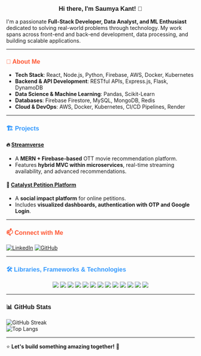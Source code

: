 ### <p align="center" style="font-family: 'Poppins', sans-serif;">Hi there, I'm Saumya Kant! 👋</p>

I'm a passionate **Full-Stack Developer, Data Analyst, and ML Enthusiast** dedicated to solving real-world problems through technology. My work spans across front-end and back-end development, data processing, and building scalable applications.

---

### <p style="font-family: 'Poppins', sans-serif; color: #FF5733;">🚀 About Me</p>
-  **Tech Stack**: React, Node.js, Python, Firebase, AWS, Docker, Kubernetes
-  **Backend & API Development**: RESTful APIs, Express.js, Flask, DynamoDB
-  **Data Science & Machine Learning**: Pandas, Scikit-Learn
-  **Databases**: Firebase Firestore, MySQL, MongoDB, Redis
-  **Cloud & DevOps**: AWS, Docker, Kubernetes, CI/CD Pipelines, Render

---

### <p style="font-family: 'Poppins', sans-serif; color: #3399FF;">🏗️ Projects</p>

#### 🔥 [Streamverse](https://github.com/saumyakant4421/streamverse)
- A **MERN + Firebase-based** OTT movie recommendation platform.
- Features **hybrid MVC within microservices**, real-time streaming availability, and advanced recommendations.

#### 📢 [Catalyst Petition Platform](https://github.com/saumyakant4421/Catalyst-v1)
- A **social impact platform** for online petitions.
- Includes **visualized dashboards, authentication with OTP and Google Login**.

---

### <p style="font-family: 'Poppins', sans-serif; color: #FF5733;">📫 Connect with Me</p>
[![LinkedIn](https://img.shields.io/badge/LinkedIn-Connect-%230077B5.svg?style=for-the-badge&logo=linkedin&logoColor=white)]([(https://www.linkedin.com/in/saumya-kant-kamal-167b99191/)]) 
[![GitHub](https://img.shields.io/badge/GitHub-Follow-%23181717.svg?style=for-the-badge&logo=github&logoColor=white)](https://github.com/saumyakant4421)

---

### <p style="font-family: 'Poppins', sans-serif; color: #3399FF;">🛠️ Libraries, Frameworks & Technologies</p>
<p align="center">
  <img src="https://img.shields.io/badge/React-%2361DAFB.svg?style=for-the-badge&logo=react&logoColor=black" />
  <img src="https://img.shields.io/badge/Node.js-%23339933.svg?style=for-the-badge&logo=node.js&logoColor=white" />
  <img src="https://img.shields.io/badge/Express.js-%23000000.svg?style=for-the-badge&logo=express&logoColor=white" />
  <img src="https://img.shields.io/badge/EJS-%238FBC8F.svg?style=for-the-badge&logo=javascript&logoColor=white" />
  <img src="https://img.shields.io/badge/MongoDB-%2347A248.svg?style=for-the-badge&logo=mongodb&logoColor=white" />
  <img src="https://img.shields.io/badge/Python-%233776AB.svg?style=for-the-badge&logo=python&logoColor=white" />
  <img src="https://img.shields.io/badge/Firebase-%23FFCA28.svg?style=for-the-badge&logo=firebase&logoColor=black" />
  <img src="https://img.shields.io/badge/AWS-%23232F3E.svg?style=for-the-badge&logo=amazon-aws&logoColor=white" />
  <img src="https://img.shields.io/badge/Docker-%232496ED.svg?style=for-the-badge&logo=docker&logoColor=white" />
  <img src="https://img.shields.io/badge/Kubernetes-%23326CE5.svg?style=for-the-badge&logo=kubernetes&logoColor=white" />
  <img src="https://img.shields.io/badge/Redis-%23DC382D.svg?style=for-the-badge&logo=redis&logoColor=white" />
  <img src="https://img.shields.io/badge/MySQL-%234479A1.svg?style=for-the-badge&logo=mysql&logoColor=white" />
  <img src="https://img.shields.io/badge/Render-%2346E3B7.svg?style=for-the-badge&logo=render&logoColor=white" />
</p>

---

### <p style="font-family: 'Poppins', sans-serif;">📊 GitHub Stats</p>
![GitHub Streak](https://github-readme-streak-stats.herokuapp.com/?user=saumyakant4421&theme=radical)  
![Top Langs](https://github-readme-stats.vercel.app/api/top-langs/?username=saumyakant4421&layout=compact&theme=radical)  

---

⭐ **Let's build something amazing together!** 🚀  
